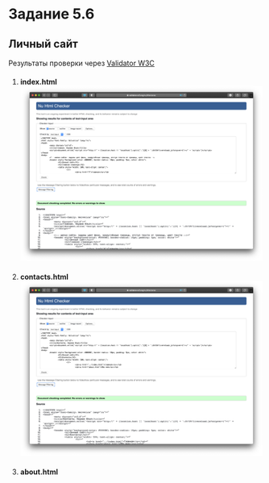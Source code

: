 # Задание 5.6 
## Личный сайт
Результаты проверки через [Validator W3C](https://validator.w3.org/#validate_by_uri)

1. #### index.html ![](./images/index_check.png)
2. #### contacts.html ![](./images/contacts_check.png)
3. #### about.html